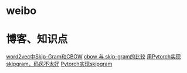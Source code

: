 # weibo

# 博客、知识点
[word2vec中Skip-Gram和CBOW](https://blog.csdn.net/qq_24852439/article/details/91443576)
[cbow 与 skip-gram的比较](https://zhuanlan.zhihu.com/p/37477611)
[用Pytorch实现skipgram，码风不太好](https://zhuanlan.zhihu.com/p/82683575)
[Pytorch实现skipgram](https://zhuanlan.zhihu.com/p/275899732)
